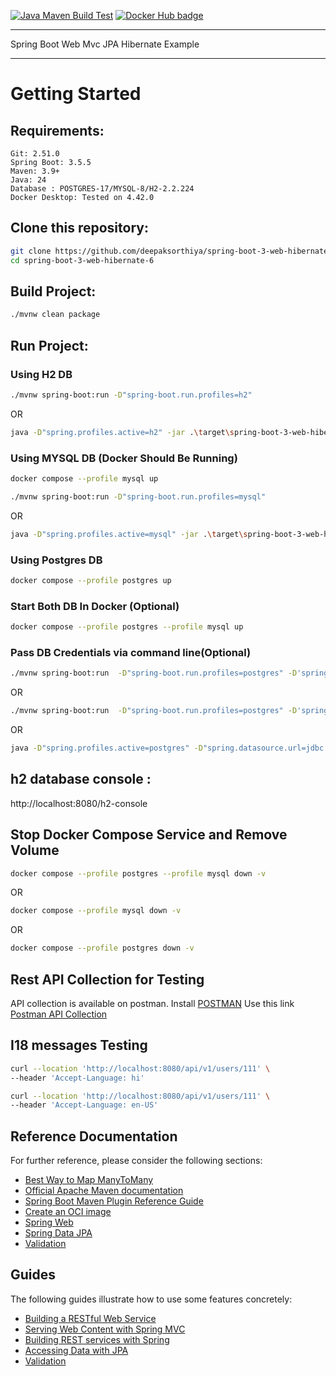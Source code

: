 [![Java Maven Build Test](https://github.com/deepaksorthiya/spring-boot-3-web-hibernate-6/actions/workflows/maven-build.yml/badge.svg)](https://github.com/deepaksorthiya/spring-boot-3-web-hibernate-6/actions/workflows/maven-build.yml)
[![Docker Hub badge][dockerhub-badge]][dockerhub]

[dockerhub-badge]: https://img.shields.io/docker/pulls/deepaksorthiya/spring-boot-3-web-hibernate-6

[dockerhub]: https://hub.docker.com/repository/docker/deepaksorthiya/spring-boot-3-web-hibernate-6

---

Spring Boot Web Mvc JPA Hibernate Example

---

# Getting Started

## Requirements:

```
Git: 2.51.0
Spring Boot: 3.5.5
Maven: 3.9+
Java: 24
Database : POSTGRES-17/MYSQL-8/H2-2.2.224
Docker Desktop: Tested on 4.42.0
```

## Clone this repository:

```bash
git clone https://github.com/deepaksorthiya/spring-boot-3-web-hibernate-6.git
cd spring-boot-3-web-hibernate-6
```

## Build Project:

```bash
./mvnw clean package
```

## Run Project:

### Using H2 DB

```bash
./mvnw spring-boot:run -D"spring-boot.run.profiles=h2"
```

OR

```bash
java -D"spring.profiles.active=h2" -jar .\target\spring-boot-3-web-hibernate-6-0.0.1-SNAPSHOT.jar
```

### Using MYSQL DB (Docker Should Be Running)

```bash
docker compose --profile mysql up
```

```bash
./mvnw spring-boot:run -D"spring-boot.run.profiles=mysql"
```

OR

```bash
java -D"spring.profiles.active=mysql" -jar .\target\spring-boot-3-web-hibernate-6-0.0.1-SNAPSHOT.jar
```

### Using Postgres DB

```bash
docker compose --profile postgres up
```

### Start Both DB In Docker (Optional)

```bash
docker compose --profile postgres --profile mysql up
```

### Pass DB Credentials via command line(Optional)

```bash
./mvnw spring-boot:run  -D"spring-boot.run.profiles=postgres" -D'spring-boot.run.arguments="--spring.datasource.url=jdbc:postgresql://localhost:5432/testdb --spring.datasource.username=postgres --spring.datasource.password=postgres"'
```

OR

```bash
./mvnw spring-boot:run  -D"spring-boot.run.profiles=postgres" -D'spring-boot.run.jvmArguments="-Dspring.datasource.url=jdbc:postgresql://localhost:5432/testdb -Dspring.datasource.username=postgres -Dspring.datasource.password=postgres"'
```

OR

```bash
java -D"spring.profiles.active=postgres" -D"spring.datasource.url=jdbc:postgresql://localhost:5432/testdb" -D"spring.datasource.username=postgres" -D"spring.datasource.password=postgres" -jar .\target\spring-boot-3-web-hibernate-6-0.0.1-SNAPSHOT.jar
```

## h2 database console :

http://localhost:8080/h2-console

## Stop Docker Compose Service and Remove Volume

```bash
docker compose --profile postgres --profile mysql down -v
```

OR

```bash
docker compose --profile mysql down -v
```

OR

```bash
docker compose --profile postgres down -v
```

## Rest API Collection for Testing

API collection is available on postman. Install [POSTMAN](https://www.postman.com/downloads/) Use this link
[Postman API Collection](https://www.postman.com/deepaksorthiya/workspace/public-ws/collection/12463530-3a20e484-549d-4561-a11b-ef5d40b7fd3f?action=share&creator=12463530&active-environment=12463530-55c10ebe-548f-4c1b-a5ec-4d4ed996c033)

## I18 messages Testing

```bash
curl --location 'http://localhost:8080/api/v1/users/111' \
--header 'Accept-Language: hi'
```

```bash
curl --location 'http://localhost:8080/api/v1/users/111' \
--header 'Accept-Language: en-US'
```

## Reference Documentation

For further reference, please consider the following sections:

* [Best Way to Map ManyToMany](https://vladmihalcea.com/the-best-way-to-use-the-manytomany-annotation-with-jpa-and-hibernate/)
* [Official Apache Maven documentation](https://maven.apache.org/guides/index.html)
* [Spring Boot Maven Plugin Reference Guide](https://docs.spring.io/spring-boot/docs/current/maven-plugin/reference/html/)
* [Create an OCI image](https://docs.spring.io/spring-boot/docs/current/maven-plugin/reference/html/#build-image)
* [Spring Web](https://docs.spring.io/spring-boot/docs/current/reference/htmlsingle/index.html#web)
* [Spring Data JPA](https://docs.spring.io/spring-boot/docs/current/reference/htmlsingle/index.html#data.sql.jpa-and-spring-data)
* [Validation](https://docs.spring.io/spring-boot/docs/current/reference/htmlsingle/index.html#io.validation)

## Guides

The following guides illustrate how to use some features concretely:

* [Building a RESTful Web Service](https://spring.io/guides/gs/rest-service/)
* [Serving Web Content with Spring MVC](https://spring.io/guides/gs/serving-web-content/)
* [Building REST services with Spring](https://spring.io/guides/tutorials/rest/)
* [Accessing Data with JPA](https://spring.io/guides/gs/accessing-data-jpa/)
* [Validation](https://spring.io/guides/gs/validating-form-input/)

